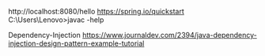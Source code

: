 http://localhost:8080/hello
https://spring.io/quickstart
C:\Users\Lenovo>javac -help

Dependency-Injection
https://www.journaldev.com/2394/java-dependency-injection-design-pattern-example-tutorial